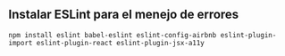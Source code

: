 
## Instalar ESLint para el menejo de errores

`npm install eslint babel-eslint eslint-config-airbnb eslint-plugin-import eslint-plugin-react eslint-plugin-jsx-a11y`

